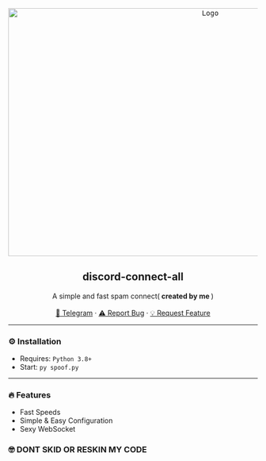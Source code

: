 <div align="center">
  <kbd>
  <a href="https://github.com/NiceDayZc/discord-connect-all">
    <img src="https://media.discordapp.net/attachments/952126109812658176/1095702642321264731/b5b741072f38884eebde4d4447b9de66-removebg-preview.png" alt="Logo" width="800" height="500">
  </a>
  </kbd>
  
  <h2 align="center">discord-connect-all</h2>

  <p align="center">
    A simple and fast spam connect(<b> created by me </b>)
    <br />
    <br />
    <a href="https://t.me/NicedayzXcs">🌌 Telegram</a>
    ·
    <a href="https://github.com/NiceDayZc/discord-connect-all/issues">⚠️ Report Bug</a>
    ·
    <a href="https://github.com/NiceDayZc/discord-connect-all/issues">💡 Request Feature</a>
  </p>
</div>

---------------------------------------

### ⚙️ Installation
* Requires: `Python 3.8+`
* Start: `py spoof.py`

---------------------------------------

### 🔥 Features
* Fast Speeds
* Simple & Easy Configuration
* Sexy WebSocket

### 🤓 DONT SKID OR RESKIN MY CODE

